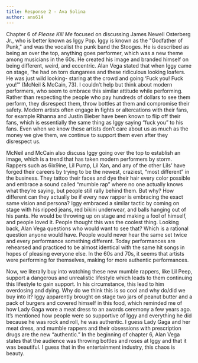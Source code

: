 ```yaml
---
title: Response 2 - Ava Solina
author: ans614
---
```

Chapter 6 of *Please Kill Me* focused on discussing James Newell Osterberg Jr., who is better known as Iggy Pop. Iggy is known as the "Godfather of Punk," and was the vocalist the punk band the Stooges. He is described as being an over the top, anything goes performer, which was a new theme among musicians in the 60s. He created his image and branded himself on being different, weird, and eccentric. Alan Vega stated that when Iggy came on stage, “he had on torn dungarees and these ridiculous looking loafers. He was just wild looking- staring at the crowd and going ‘Fuck you! Fuck you!’” (McNeil & McCain, 73). I couldn’t help but think about modern performers, who seem to embrace this similar attitude while performing. Rather than respecting the people who pay hundreds of dollars to see them perform, they disrespect them, throw bottles at them and compromise their safety. Modern artists often engage in fights or altercations with their fans, for example Rihanna and Justin Bieber have been known to flip off their fans, which is essentially the same thing as Iggy saying “fuck you” to his fans. Even when we know these artists don’t care about us as much as the money we give them, we continue to support them even after they disrespect us. 

McNeil and McCain also discuss Iggy going over the top to establish an image, which is a trend that has taken modern performers by storm. Rappers such as 6ix9ine, Lil Pump, Lil Xan, and any of the other Lils’ have forged their careers by trying to be the newest, craziest, “most different” in the business. They tattoo their faces and dye their hair every color possible and embrace a sound called “mumble rap” where no one actually knows what they’re saying, but people still rally behind them. But why? How different can they actually be if every new rapper is embracing the exact same vision and persona? Iggy embraced a similar tactic by coming on stage with his ripped jeans, red bikini underwear, and balls hanging out of his pants. He would be throwing up on stage and making a fool of himself, and people loved it. People thought this was the coolest thing. Looking back, Alan Vega questions who would want to see that? Which is a rational question anyone would have. People would never hear the same set twice and every performance something different. Today performances are rehearsed and practiced to be almost identical with the same hit songs in hopes of pleasing everyone else. In the 60s and 70s, it seems that artists were performing for themselves, making for more authentic performances.

Now, we literally buy into watching these new mumble rappers, like Lil Peep, support a dangerous and unrealistic lifestyle which leads to them continuing this lifestyle to gain support. In his circumstance, this lead to him overdosing and dying. Why do we think this is so cool and why do/did we buy into it? Iggy apparently brought on stage two jars of peanut butter and a pack of burgers and covered himself in this food, which reminded me of how Lady Gaga wore a meat dress to an awards ceremony a few years ago. It’s mentioned how people were so supportive of Iggy and everything he did because he was rock and roll, he was authentic. I guess Lady Gaga and her meat dress, and mumble rappers and their obsessions with prescription drugs are the new “authentic.” In the beginning of chapter 6, Alan Vega states that the audience was throwing bottles and roses at Iggy and that it was beautiful. I guess that in the entertainment industry, this chaos is beauty.
